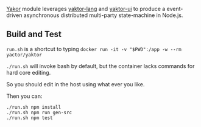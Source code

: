 [Yakor](https://github.com/Scispike/yaktor) module leverages [yaktor-lang](https://github.com/Scispike/yaktor-lang-js) and [yaktor-ui](https://github.com/Scispike/yaktor-ui-angular1) to produce a event-driven asynchronous distributed multi-party state-machine in Node.js.

## Build and Test

`run.sh` is a shortcut to typing `docker run -it -v "$PWD":/app -w --rm yactor/yaktor`

`./run.sh` will invoke bash by default, but the container lacks commands for hard core editing.

So you should edit in the host using what ever you like.

Then you can:

```
./run.sh npm install 
./run.sh npm run gen-src
./run.sh npm test
```